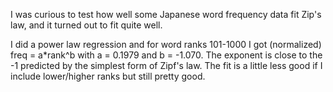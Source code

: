 I was curious to test how well some Japanese word frequency data fit Zip's law, and it turned out to fit quite well.

I did a power law regression and for word ranks 101-1000 I got (normalized) freq = a*rank^b with a = 0.1979 and b = -1.070. The exponent is close to the -1 predicted by the simplest form of Zipf's law. The fit is a little less good if I include lower/higher ranks but still pretty good.
